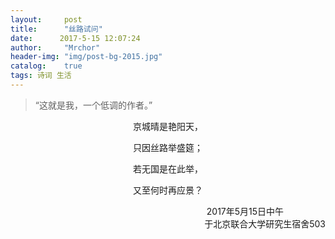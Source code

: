 ```yaml
---
layout:     post
title:      "丝路试问"
date:      2017-5-15 12:07:24
author:     "Mrchor"
header-img: "img/post-bg-2015.jpg"
catalog:	true
tags: 诗词 生活
---
```


> “这就是我，一个低调的作者。”






<p align="center">京城晴是艳阳天，</p>
<p align="center">只因丝路举盛筵；</p>
<p align="center">若无国是在此举，</p>
<p align="center">又至何时再应景？</p>
<p align="right">2017年5月15日中午&nbsp;&nbsp;&nbsp;&nbsp;&nbsp;&nbsp;&nbsp;&nbsp;&nbsp;&nbsp;&nbsp;&nbsp;&nbsp;&nbsp;&nbsp;&nbsp;&nbsp;<br>
于北京联合大学研究生宿舍503</p>